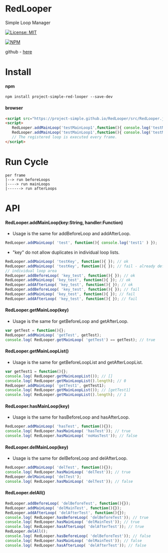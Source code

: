 # RedLooper
Simple Loop Manager

[![License: MIT](https://img.shields.io/badge/License-MIT-yellow.svg)](https://opensource.org/licenses/MIT)

[![NPM](https://nodei.co/npm/project-simple-red-looper.png)](https://npmjs.org/package/project-simple-red-looper)

github - [here](https://github.com/project-simple/RedLooper)

# Install 
#### npm 
```npm
npm install project-simple-red-looper --save-dev
```
#### browser
```html
<script src="https://project-simple.github.io/RedLooper/src/RedLooper.js"></script>
<script>
   RedLooper.addMainLoop('testMainLoop1',function(){ console.log('testMainLoop1')});
   RedLooper.addMainLoop('testMainLoop1',function(){ console.log('testMainLoop1')});
   // The registered loop is executed every frame.
</script>
```

# Run Cycle
```
per frame
|--> run beforeLoops
|----> run mainLoops
|------> run afterLoops

```

# API

#### RedLooper.addMainLoop(key:String, handler:Function)
* Usage is the same for addBeforeLoop and addAfterLoop.
```javascript
RedLooper.addMainLoop( 'test', function(){ console.log('test1' ) });
```
* "key" do not allow duplicates in individual loop lists.
```javascript
RedLooper.addMainLoop( 'testKey', function(){ }); // ok
RedLooper.addMainLoop( 'testKey', function(){ }); // fail - already defined key!!
// individual loop area
RedLooper.addBeforeLoop( 'key_test', function(){ }); // ok
RedLooper.addMainLoop( 'key_test', function(){ }); // ok
RedLooper.addAfterLoop( 'key_test', function(){ }); // ok
RedLooper.addBeforeLoop( 'key_test', function(){ }); // fail
RedLooper.addMainLoop( 'key_test', function(){ }); // fail
RedLooper.addAfterLoop( 'key_test', function(){ }); // fail
```

#### RedLooper.getMainLoop(key)
* Usage is the same for getBeforeLoop and getAfterLoop.
```javascript
var getTest = function(){};
RedLooper.addMainLoop( 'getTest', getTest);
console.log( RedLooper.getMainLoop( 'getTest') == getTest); // true
```

#### RedLooper.getMainLoopList()
* Usage is the same for getBeforeLoopList and getAfterLoopList.
```javascript
var getTest1 = function(){};
console.log( RedLooper.getMainLoopList()); // []
console.log( RedLooper.getMainLoopList().length); // 0
RedLooper.addMainLoop( 'getTest1', getTest1);
console.log( RedLooper.getMainLoopList()); // [getTest1]
console.log( RedLooper.getMainLoopList().length); // 1 
```

#### RedLooper.hasMainLoop(key)
* Usage is the same for hasBeforeLoop and hasAfterLoop.
```javascript
RedLooper.addMainLoop( 'hasTest', function(){});
console.log( RedLooper.hasMainLoop( 'hasTest')); // true
console.log( RedLooper.hasMainLoop( 'noHasTest')); // false
```

#### RedLooper.delMainLoop(key)
* Usage is the same for delBeforeLoop and delAfterLoop.
```javascript
RedLooper.addMainLoop( 'delTest', function(){});
console.log( RedLooper.hasMainLoop( 'delTest')); // true
RedLooper.delMainLoop( 'delTest');
console.log( RedLooper.hasMainLoop( 'delTest')); // false
```
#### RedLooper.delAll()
```javascript
RedLooper.addBeforeLoop( 'delBeforeTest', function(){});
RedLooper.addMainLoop( 'delMainTest', function(){});
RedLooper.addAfterLoop( 'delAfterTest', function(){});
console.log( RedLooper.hasBeforeLoop( 'delBeforeTest')); // true
console.log( RedLooper.hasMainLoop( 'delMainTest')); // true
console.log( RedLooper.hasAfterLoop( 'delAfterTest')); // true
RedLooper.delAll();
console.log( RedLooper.hasBeforeLoop( 'delBeforeTest')); // false
console.log( RedLooper.hasMainLoop( 'delMainTest')); // false
console.log( RedLooper.hasAfterLoop( 'delAfterTest')); // false
```
